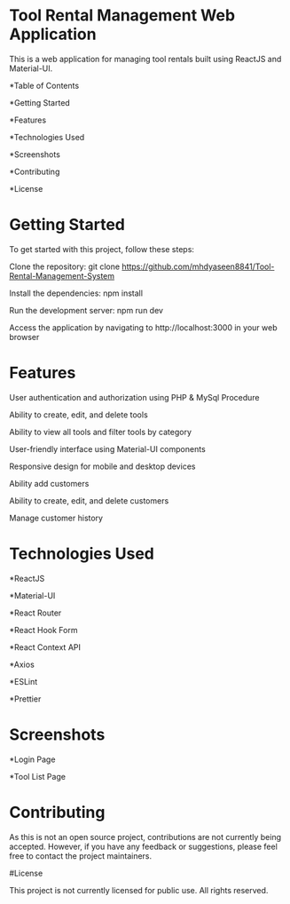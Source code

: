 # Tool Rental Management Web Application


This is a web application for managing tool rentals built using ReactJS and Material-UI.

*Table of Contents

*Getting Started

*Features

*Technologies Used

*Screenshots

*Contributing

*License


# Getting Started


To get started with this project, follow these steps:

Clone the repository: git clone https://github.com/mhdyaseen8841/Tool-Rental-Management-System

Install the dependencies: npm install

Run the development server: npm run dev

Access the application by navigating to http://localhost:3000 in your web browser


# Features


User authentication and authorization using PHP & MySql Procedure

Ability to create, edit, and delete tools

Ability to view all tools and filter tools by category

User-friendly interface using Material-UI components

Responsive design for mobile and desktop devices

Ability add customers

Ability to create, edit, and delete customers

Manage customer history


# Technologies Used


*ReactJS

*Material-UI

*React Router

*React Hook Form

*React Context API

*Axios

*ESLint

*Prettier

# Screenshots

*Login Page

*Tool List Page


# Contributing


As this is not an open source project, contributions are not currently being accepted. However, if you have any feedback or suggestions, please feel free to contact the project maintainers.


#License


This project is not currently licensed for public use. All rights reserved.

